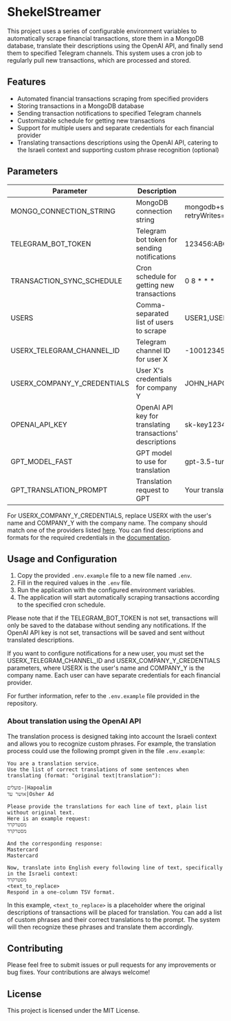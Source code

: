 # **ShekelStreamer**

This project uses a series of configurable environment variables to automatically scrape financial transactions, store them in a MongoDB database, translate their descriptions using the OpenAI API, and finally send them to specified Telegram channels. This system uses a cron job to regularly pull new transactions, which are processed and stored.

## **Features**

- Automated financial transactions scraping from specified providers
- Storing transactions in a MongoDB database
- Sending transaction notifications to specified Telegram channels
- Customizable schedule for getting new transactions
- Support for multiple users and separate credentials for each financial provider
- Translating transactions descriptions using the OpenAI API, catering to the Israeli context and supporting custom phrase recognition (optional)

## **Parameters**

| Parameter | Description | Example |
| --- | --- | --- |
| MONGO_CONNECTION_STRING | MongoDB connection string | mongodb+srv://user:password@cluster0.mongodb.net/myFirstDatabase?retryWrites=true&w=majority |
| TELEGRAM_BOT_TOKEN | Telegram bot token for sending notifications | 123456:ABC-DEF1234ghIkl-zyx57W2v1u123ew11 |
| TRANSACTION_SYNC_SCHEDULE | Cron schedule for getting new transactions | 0 8 * * * |
| USERS | Comma-separated list of users to scrape | USER1,USER2,JOHN,MARY |
| USERX_TELEGRAM_CHANNEL_ID | Telegram channel ID for user X | -1001234567890 |
| USERX_COMPANY_Y_CREDENTIALS | User X's credentials for company Y | JOHN_HAPOALIM_USER_CODE |
| OPENAI_API_KEY | OpenAI API key for translating transactions' descriptions | sk-key1234 |
| GPT_MODEL_FAST | GPT model to use for translation | gpt-3.5-turbo |
| GPT_TRANSLATION_PROMPT | Translation request to GPT | Your translation prompt |

For USERX_COMPANY_Y_CREDENTIALS, replace USERX with the user's name and COMPANY_Y with the company name. The company should match one of the providers listed [here](https://github.com/eshaham/israeli-bank-scrapers/blob/6b961fd7318cc522ac12de83498c1e6c2316ac68/src/definitions.ts#L5). You can find descriptions and formats for the required credentials in the [documentation](https://github.com/eshaham/israeli-bank-scrapers/blob/master/README.md#specific-definitions-per-scraper).

## **Usage and Configuration**

1. Copy the provided `.env.example` file to a new file named `.env`.
2. Fill in the required values in the `.env` file.
3. Run the application with the configured environment variables.
4. The application will start automatically scraping transactions according to the specified cron schedule.

Please note that if the TELEGRAM_BOT_TOKEN is not set, transactions will only be saved to the database without sending any notifications. If the OpenAI API key is not set, transactions will be saved and sent without translated descriptions.

If you want to configure notifications for a new user, you must set the USERX_TELEGRAM_CHANNEL_ID and USERX_COMPANY_Y_CREDENTIALS parameters, where USERX is the user's name and COMPANY_Y is the company name. Each user can have separate credentials for each financial provider.

For further information, refer to the `.env.example` file provided in the repository.

### About translation using the OpenAI API

The translation process is designed taking into account the Israeli context and allows you to recognize custom phrases. For example, the translation process could use the following prompt given in the file `.env.example`:

```plaintext
You are a translation service.
Use the list of correct translations of some sentences when translating (format: "original text|translation"):

פועלים-|Hapoalim
אושר עד|Osher Ad

Please provide the translations for each line of text, plain list without original text.
Here is an example request:
מסטרקרד
מסטרקרד

And the corresponding response:
Mastercard
Mastercard

Now, translate into English every following line of text, specifically in the Israeli context:
מסטרקרד
<text_to_replace>
Respond in a one-column TSV format.
```

In this example, `<text_to_replace>` is a placeholder where the original descriptions of transactions will be placed for translation. You can add a list of custom phrases and their correct translations to the prompt. The system will then recognize these phrases and translate them accordingly.

## **Contributing**

Please feel free to submit issues or pull requests for any improvements or bug fixes. Your contributions are always welcome!

## **License**

This project is licensed under the MIT License.
